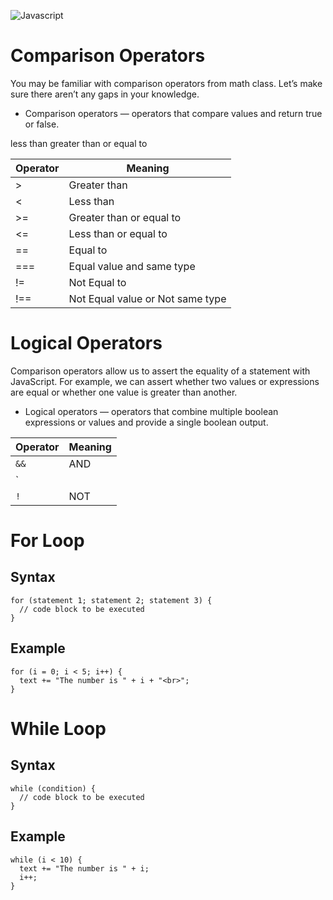 ![Javascript](https://i.ibb.co/BsCTKJc/68747470733a2f2f75706c6f61642e.png)

# Comparison Operators 

You may be familiar with comparison operators from math class. Let’s make sure there aren’t any gaps in your knowledge.

- Comparison operators — operators that compare values and return true or false.

less than greater than or equal to

| Operator | Meaning |
| --- | --- |
| > |  Greater than |
| < | Less than |
| >= | Greater than or equal to |
| <= | Less than or equal to |
| == | Equal to |
| === |  Equal value and same type |
| != | Not Equal to |
| !== | Not Equal value or Not same type |

# Logical Operators

Comparison operators allow us to assert the equality of a statement with JavaScript. For example, we can assert whether two values or expressions are equal or whether one value is greater than another.

- Logical operators — operators that combine multiple boolean expressions or values and provide a single boolean output.


| Operator | Meaning |
| --- | --- |
| `&&` | AND |
|` ||` | OR |
| `!` | NOT |



# For Loop

## Syntax
```
for (statement 1; statement 2; statement 3) {
  // code block to be executed
}
```
## Example
```
for (i = 0; i < 5; i++) {
  text += "The number is " + i + "<br>";
}
```
# While Loop

## Syntax
```
while (condition) {
  // code block to be executed
}
```
## Example
```
while (i < 10) {
  text += "The number is " + i;
  i++;
}
```